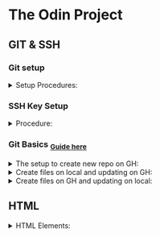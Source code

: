 # The Odin Project


## GIT & SSH

### Git setup
<details>
<summary>Setup Procedures:</summary>
<p>
  
  #### To configure Git:
  
  ```shell
  1. git config --global user.name "Your Name"
  2. git config --global user.email "yourname@example.com"
  ```
  #### Changing default repo branch from `master` to `main`:
  
  ```shell
  git config --global init.defaultBranch main
  ```
  #### For MacOS only; to ignore .DS_store files:
  
  ```shell
  1. echo .DS_Store >> ~/.gitignore_global
  2. git config --global core.excludesfile ~/.gitignore_global
  ```
</p>    
</details>


### SSH Key Setup
<details>
<summary>Procedure:</summary>
<p>
  
  #### To generate ssh key:
  
  ```shell
  ssh-keygen -t ed25519 -C <youremail>
  ```
  #### To display your ssh key to copy onto GH:
  
  ```shell
  cat ~/.ssh/id_ed25519.pub
  ```
</p>
</details>

### Git Basics <sub>[Guide here](https://www.theodinproject.com/lessons/foundations-git-basics)</sub>
<details>
<summary>The setup to create new repo on GH:</summary>
  
  ```markdown
  1. New Repository
  2. Give it a name; add a `README` file; create repo.
  3. Click `Code`, select `SSH` option, copy to clipboard.
  4. On terminal, `cd ~` (to be on home folder);
  5. `mkdir repos` create a repo folder
  6. `cd repos/`
  7. `git clone git@github.com:julrdb/git_test.git`
  ```
</details>

<details>
<summary>Create files on local and updating on GH:</summary>
  
  ```markdown
  1. On terminal, `cd repos/git_test/` 
  2. `touch test_local.txt`
  3. `git add test_local.txt`; this adds to staging area in Git.
  4. `git commit -m "Your commit message here"`
  5. `git push` (if you're only working on main, no branch) or `git push origin main` (to be explicit)
  ```
</details>

<details>
<summary>Create files on GH and updating on local:</summary>
  
  ```markdown
  1. On GH, don't forget to `Commit changes` on the file being edited.
  2. On terminal, `cd repos/git_test/`
  3. `git pull`
  4. Enter passphrase if you have one
  ```
</details>


## HTML

<details>
<summary>HTML Elements:</summary>

  ```HTML
  1. <!DOCTYPE html>
  2. <html lang="en">
  3. </html>
  ```
</details>
